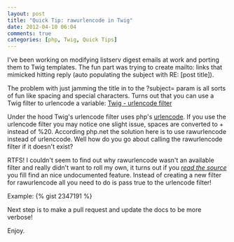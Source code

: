 ```yaml
---
layout: post
title: "Quick Tip: rawurlencode in Twig"
date: 2012-04-10 06:04
comments: true
categories: [php, Twig, Quick Tips]
---
```

I've been working on modifying listserv digest emails at work and porting them to Twig templates. The fun part was trying to create mailto: links that mimicked hitting reply (auto populating the subject with RE: [post title]). 

The problem with just jamming the title in to the ?subject= param is all sorts of fun like spacing and special characters. Turns out that you can use a Twig filter to urlencode a variable: [Twig - urlencode filter](http://twig.sensiolabs.org/doc/filters/url_encode.html)

Under the hood Twig's urlencode filter uses php's [urlencode](http://us.php.net/manual/en/function.urlencode.php). If you use the urlencode filter you may notice one slight issue, spaces are converted to + instead of %20. According php.net the solution here is to use rawurlencode instead of urlenccode. Well how do you go about calling the rawurlencode filter if it doesn't exist? 

RTFS! I couldn't seem to find out why rawurlencode wasn't an available filter and really didn't want to roll my own, it turns out if you [*read the source*](https://github.com/fabpot/Twig/blob/master/lib/Twig/Extension/Core.php#L475) you fill find an nice undocumented feature. Instead of creating a new filter for rawurlencode all you need to do is pass true to the urlencode filter! 

Example: 
{% gist 2347191 %}

Next step is to make a pull request and update the docs to be more verbose!

Enjoy.
